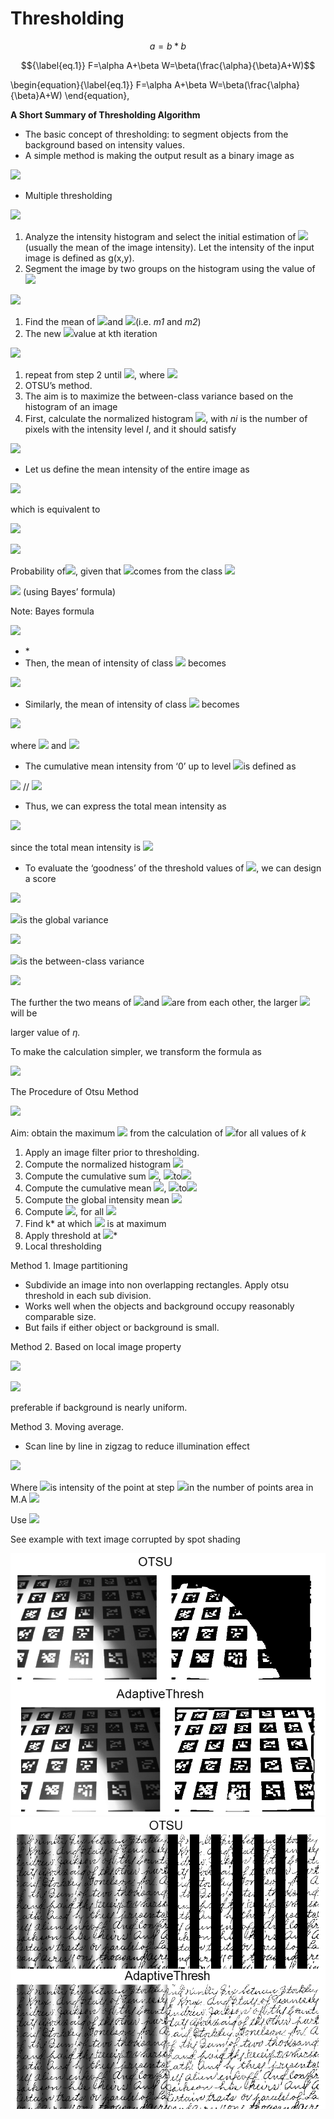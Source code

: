 # Thresholding

$$
a = b *b
$$

$${\label{eq.1}} F=\alpha A+\beta W=\beta(\frac{\alpha}{\beta}A+W)$$

\begin{equation}{\label{eq.1}} F=\alpha A+\beta W=\beta\(\frac{\alpha}{\beta}A+W\) \end{equation},

**A Short Summary of Thresholding Algorithm**

* The basic concept of thresholding: to segment objects from the background based on intensity values.
* A simple method is making the output result as a binary image as

![](../../.gitbook/assets/0.png)

* Multiple thresholding

![](../../.gitbook/assets/1%20%281%29.png)

1. Analyze the intensity histogram and select the initial estimation of ![](../../.gitbook/assets/4%20%281%29.png)\(usually the mean of the image intensity\). Let the intensity of the input image is defined as g\(x,y\).
2. Segment the image by two groups on the histogram using the value of ![](../../.gitbook/assets/6.png)

![](../../.gitbook/assets/7%20%281%29.png)

1. Find the mean of ![](../../.gitbook/assets/8.png)and ![](../../.gitbook/assets/9.png)\(i.e. _m1_ and _m2_\)
2. The new ![](../../.gitbook/assets/10%20%281%29.png)value at kth iteration

![](../../.gitbook/assets/11.png)

1. repeat from step 2 until ![](../../.gitbook/assets/12%20%281%29.png), where ![](../../.gitbook/assets/13.png)
2. OTSU’s method.
3. The aim is to maximize the between-class variance based on the histogram of an image
4. First, calculate the normalized histogram ![](../../.gitbook/assets/14%20%281%29.png), with _ni_ is the number of pixels with the intensity level _I_, and it should satisfy

![](../../.gitbook/assets/15%20%281%29.png)

* Let us define the mean intensity of the entire image as

![](../../.gitbook/assets/16.png)

which is equivalent to

![](../../.gitbook/assets/40%20%281%29.png)

![](../../.gitbook/assets/20%20%281%29.png)

Probability of![](../../.gitbook/assets/21%20%281%29.png), given that ![](../../.gitbook/assets/22%20%281%29.png)comes from the class ![](../../.gitbook/assets/23%20%281%29.png)

![](../../.gitbook/assets/24%20%281%29.png) \(using Bayes’ formula\)

Note: Bayes formula

![](../../.gitbook/assets/25%20%281%29.png)

* \* 
* Then, the mean of intensity of class ![](../../.gitbook/assets/30.png) becomes

![](../../.gitbook/assets/31%20%282%29.png)

* Similarly, the mean of intensity of class ![](../../.gitbook/assets/32.png) becomes

![](../../.gitbook/assets/33%20%281%29.png)

where ![](../../.gitbook/assets/34%20%281%29.png) and ![](../../.gitbook/assets/35.png)

* The cumulative mean intensity from ‘0’ up to level ![](../../.gitbook/assets/36%20%281%29.png)is defined as

![](../../.gitbook/assets/37.png) // ![](../../.gitbook/assets/31%20%282%29%20%282%29.png)

* Thus, we can express the total mean intensity as

![](../../.gitbook/assets/39.png)

since the total mean intensity is ![](../../.gitbook/assets/40%20%281%29%20%281%29.png)

* To evaluate the ‘goodness’ of the threshold values of ![](../../.gitbook/assets/41.png), we can design a score

![](../../.gitbook/assets/42.png)

![](../../.gitbook/assets/43%20%281%29.png)is the global variance

![](../../.gitbook/assets/44%20%281%29.png)

![](../../.gitbook/assets/45%20%282%29.png)is the between-class variance

![](../../.gitbook/assets/46%20%281%29.png)

The further the two means of ![](../../.gitbook/assets/47.png)and ![](../../.gitbook/assets/48.png)are from each other, the larger ![](../../.gitbook/assets/45%20%282%29%20%281%29.png) will be

larger value of _η._

To make the calculation simpler, we transform the formula as

![](../../.gitbook/assets/50%20%281%29.png)

The Procedure of Otsu Method

![](../../.gitbook/assets/51.png)

Aim: obtain the maximum ![](../../.gitbook/assets/62%20%281%29%20%282%29.png) from the calculation of ![](../../.gitbook/assets/62%20%281%29%20%282%29%20%281%29.png)for all values of _k_

1. Apply an image filter prior to thresholding.
2. Compute the normalized histogram ![](../../.gitbook/assets/54.png)
3. Compute the cumulative sum ![](../../.gitbook/assets/55%20%281%29.png), ![](../../.gitbook/assets/56%20%281%29%20%281%29%20%281%29.png)to![](../../.gitbook/assets/57%20%281%29%20%281%29.png)
4. Compute the cumulative mean ![](../../.gitbook/assets/58%20%281%29.png), ![](../../.gitbook/assets/56%20%281%29%20%281%29.png)to![](../../.gitbook/assets/57%20%281%29%20%281%29%20%281%29.png)
5. Compute the global intensity mean ![](../../.gitbook/assets/61%20%281%29.png)
6. Compute ![](../../.gitbook/assets/62%20%281%29%20%282%29%20%282%29.png), for all ![](../../.gitbook/assets/63%20%281%29.png)
7. Find k\* at which ![](../../.gitbook/assets/64%20%281%29.png) is at maximum
8. Apply threshold at ![](../../.gitbook/assets/65%20%281%29.png)\*
9. Local thresholding

Method 1. Image partitioning

* Subdivide an image into non overlapping rectangles. Apply otsu threshold in each sub division.
* Works well when the objects and background occupy reasonably comparable size.
* But fails if either object or background is small.

Method 2. Based on local image property

![](../../.gitbook/assets/70%20%281%29.png)

![](../../.gitbook/assets/71.png)

preferable if background is nearly uniform.

Method 3. Moving average.

* Scan line by line in zigzag to reduce illumination effect

![](../../.gitbook/assets/72.png)

Where ![](../../.gitbook/assets/73%20%281%29.png)is intensity of the point at step ![](../../.gitbook/assets/74%20%281%29.png)in the number of points area in M.A ![](../../.gitbook/assets/75.png)

Use ![](../../.gitbook/assets/76.png)

See example with text image corrupted by spot shading

![](../../.gitbook/assets/77.png)![](../../.gitbook/assets/78.png)


